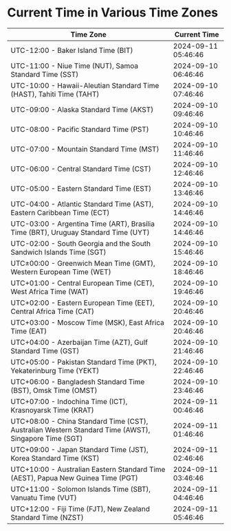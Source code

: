 # Current Time in Various Time Zones

| Time Zone | Current Time |
|-----------|--------------|
| UTC-12:00 - Baker Island Time (BIT) | 2024-09-11 05:46:46 |
| UTC-11:00 - Niue Time (NUT), Samoa Standard Time (SST) | 2024-09-10 06:46:46 |
| UTC-10:00 - Hawaii-Aleutian Standard Time (HAST), Tahiti Time (TAHT) | 2024-09-10 07:46:46 |
| UTC-09:00 - Alaska Standard Time (AKST) | 2024-09-10 09:46:46 |
| UTC-08:00 - Pacific Standard Time (PST) | 2024-09-10 10:46:46 |
| UTC-07:00 - Mountain Standard Time (MST) | 2024-09-10 11:46:46 |
| UTC-06:00 - Central Standard Time (CST) | 2024-09-10 12:46:46 |
| UTC-05:00 - Eastern Standard Time (EST) | 2024-09-10 13:46:46 |
| UTC-04:00 - Atlantic Standard Time (AST), Eastern Caribbean Time (ECT) | 2024-09-10 14:46:46 |
| UTC-03:00 - Argentina Time (ART), Brasília Time (BRT), Uruguay Standard Time (UYT) | 2024-09-10 14:46:46 |
| UTC-02:00 - South Georgia and the South Sandwich Islands Time (SGT) | 2024-09-10 15:46:46 |
| UTC±00:00 - Greenwich Mean Time (GMT), Western European Time (WET) | 2024-09-10 18:46:46 |
| UTC+01:00 - Central European Time (CET), West Africa Time (WAT) | 2024-09-10 19:46:46 |
| UTC+02:00 - Eastern European Time (EET), Central Africa Time (CAT) | 2024-09-10 20:46:46 |
| UTC+03:00 - Moscow Time (MSK), East Africa Time (EAT) | 2024-09-10 20:46:46 |
| UTC+04:00 - Azerbaijan Time (AZT), Gulf Standard Time (GST) | 2024-09-10 21:46:46 |
| UTC+05:00 - Pakistan Standard Time (PKT), Yekaterinburg Time (YEKT) | 2024-09-10 22:46:46 |
| UTC+06:00 - Bangladesh Standard Time (BST), Omsk Time (OMST) | 2024-09-10 23:46:46 |
| UTC+07:00 - Indochina Time (ICT), Krasnoyarsk Time (KRAT) | 2024-09-11 00:46:46 |
| UTC+08:00 - China Standard Time (CST), Australian Western Standard Time (AWST), Singapore Time (SGT) | 2024-09-11 01:46:46 |
| UTC+09:00 - Japan Standard Time (JST), Korea Standard Time (KST) | 2024-09-11 02:46:46 |
| UTC+10:00 - Australian Eastern Standard Time (AEST), Papua New Guinea Time (PGT) | 2024-09-11 03:46:46 |
| UTC+11:00 - Solomon Islands Time (SBT), Vanuatu Time (VUT) | 2024-09-11 04:46:46 |
| UTC+12:00 - Fiji Time (FJT), New Zealand Standard Time (NZST) | 2024-09-11 05:46:46 |
